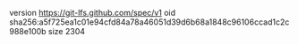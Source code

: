 version https://git-lfs.github.com/spec/v1
oid sha256:a5f725ea1c01e94cfd84a78a46051d39d6b68a1848c96106ccad1c2c988e100b
size 2304
